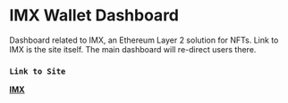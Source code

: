 # IMX Wallet Dashboard

Dashboard related to IMX, an Ethereum Layer 2 solution for NFTs. 
Link to IMX is the site itself. The main dashboard will re-direct users there.

### `Link to Site`

**[IMX](https://www.immutable.com/developers)**